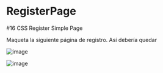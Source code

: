# RegisterPage
#16 CSS  Register Simple Page

Maqueta la siguiente página de registro.
Así debería quedar


![image](https://github.com/JhojanBinary/RegisterPage/assets/102551448/773ee3f7-6b9e-4a10-8db6-c85a3aa4da3e)

![image](https://github.com/JhojanBinary/RegisterPage/assets/102551448/fa6e226e-fd16-4ba0-b100-cc9168c37b49)

